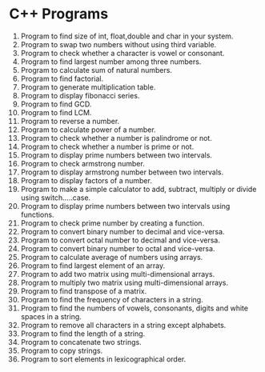 # C++ Programs

1. Program to find size of int, float,double and char in your system.
2. Program to swap two numbers without using third variable.
3. Program to check whether a character is vowel or consonant.
4. Program to find largest number among three numbers.
5. Program to calculate sum of natural numbers.
6. Program to find factorial.
7. Program to generate multiplication table.
8. Program to display fibonacci series.
9. Program to find GCD.
10. Program to find LCM.
11. Program to reverse a number.
12. Program to calculate power of a number.
13. Program to check whether a number is palindrome or not.
14. Program to check whether a number is prime or not.
15. Program to display prime numbers between two intervals.
16. Program to check armstrong number.
17. Program to display armstrong number between two intervals.
18. Program to display factors of a number.
19. Program to make a simple calculator to add, subtract, multiply or divide using switch.....case.
20. Program to display prime numbers between two intervals using functions.
21. Program to check prime number by creating a function.
22. Program to convert binary number to decimal and vice-versa.
23. Program to convert octal number to decimal and vice-versa.
24. Program to convert binary number to octal and vice-versa.
25. Program to calculate average of numbers using arrays.
26. Program to find largest element of an array.
27. Program to add two matrix using multi-dimensional arrays.
28. Program to multiply two matrix using multi-dimensional arrays.
29. Program to find transpose of a matrix.
30. Program to find the frequency of characters in a string.
31. Program to find the numbers of vowels, consonants, digits and white spaces in a string.
32. Program to remove all characters in a string except alphabets.
33. Program to find the length of a string.
34. Program to concatenate two strings.
35. Program to copy strings.
36. Program to sort elements in lexicographical order.